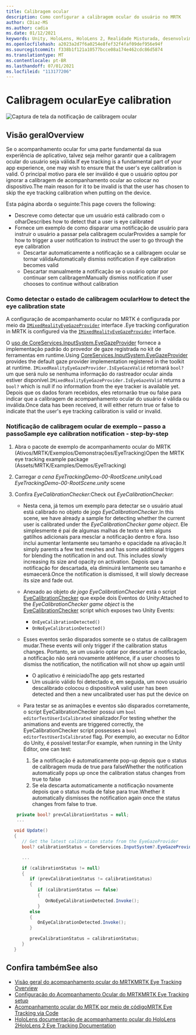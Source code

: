 ```yaml
---
title: Calibragem ocular
description: Como configurar a calibragem ocular do usuário no MRTK
author: CDiaz-MS
ms.author: cadia
ms.date: 01/12/2021
keywords: Unity, HoloLens, HoloLens 2, Realidade Misturada, desenvolvimento, MRTK, EyeTracking, Calibragem,
ms.openlocfilehash: a2023a2d7f6a0254e8fef32f4faf09def956e94f
ms.sourcegitcommit: f338b1f121a10577bcce08a174e462cdc86d5874
ms.translationtype: MT
ms.contentlocale: pt-BR
ms.lasthandoff: 07/01/2021
ms.locfileid: "113177206"
---
```

# <a name="eye-calibration"></a><span data-ttu-id="a77ba-104">Calibragem ocular</span><span class="sxs-lookup"><span data-stu-id="a77ba-104">Eye calibration</span></span>

![Captura de tela da notificação de calibragem ocular](../../images/eye-tracking/mrtk_et_calibration_notification_example.jpg)

## <a name="overview"></a><span data-ttu-id="a77ba-106">Visão geral</span><span class="sxs-lookup"><span data-stu-id="a77ba-106">Overview</span></span>

<span data-ttu-id="a77ba-107">Se o acompanhamento ocular for uma parte fundamental da sua experiência de aplicativo, talvez seja melhor garantir que a calibragem ocular do usuário seja válida.</span><span class="sxs-lookup"><span data-stu-id="a77ba-107">If eye tracking is a fundamental part of your app experience, one may wish to ensure that the user's eye calibration is valid.</span></span>
<span data-ttu-id="a77ba-108">O principal motivo para ele ser inválido é que o usuário optou por ignorar a calibragem de acompanhamento ocular ao colocar no dispositivo.</span><span class="sxs-lookup"><span data-stu-id="a77ba-108">The main reason for it to be invalid is that the user has chosen to skip the eye tracking calibration when putting on the device.</span></span>

<span data-ttu-id="a77ba-109">Esta página aborda o seguinte:</span><span class="sxs-lookup"><span data-stu-id="a77ba-109">This page covers the following:</span></span>

- <span data-ttu-id="a77ba-110">Descreve como detectar que um usuário está calibrado com o olhar</span><span class="sxs-lookup"><span data-stu-id="a77ba-110">Describes how to detect that a user is eye calibrated</span></span>
- <span data-ttu-id="a77ba-111">Fornece um exemplo de como disparar uma notificação de usuário para instruir o usuário a passar pela calibragem ocular</span><span class="sxs-lookup"><span data-stu-id="a77ba-111">Provides a sample for how to trigger a user notification to instruct the user to go through the eye calibration</span></span>
  - <span data-ttu-id="a77ba-112">Descartar automaticamente a notificação se a calibragem ocular se tornar válida</span><span class="sxs-lookup"><span data-stu-id="a77ba-112">Automatically dismiss notification if eye calibration becomes valid</span></span>
  - <span data-ttu-id="a77ba-113">Descartar manualmente a notificação se o usuário optar por continuar sem calibragem</span><span class="sxs-lookup"><span data-stu-id="a77ba-113">Manually dismiss notification if user chooses to continue without calibration</span></span>

### <a name="how-to-detect-the-eye-calibration-state"></a><span data-ttu-id="a77ba-114">Como detectar o estado de calibragem ocular</span><span class="sxs-lookup"><span data-stu-id="a77ba-114">How to detect the eye calibration state</span></span>

<span data-ttu-id="a77ba-115">A configuração de acompanhamento ocular no MRTK é configurada por meio da [`IMixedRealityEyeGazeProvider`](xref:Microsoft.MixedReality.Toolkit.Input.IMixedRealityEyeGazeProvider) interface .</span><span class="sxs-lookup"><span data-stu-id="a77ba-115">Eye tracking configuration in MRTK is configured via the [`IMixedRealityEyeGazeProvider`](xref:Microsoft.MixedReality.Toolkit.Input.IMixedRealityEyeGazeProvider) interface.</span></span>

<span data-ttu-id="a77ba-116">O [uso de CoreServices.InputSystem.EyeGazeProvider](eye-tracking-eye-gaze-provider.md) fornece a implementação padrão do provedor de gaze registrada no kit de ferramentas em runtime.</span><span class="sxs-lookup"><span data-stu-id="a77ba-116">Using [CoreServices.InputSystem.EyeGazeProvider](eye-tracking-eye-gaze-provider.md) provides the default gaze provider implementation registered in the toolkit at runtime.</span></span> <span data-ttu-id="a77ba-117">`IMixedRealityEyeGazeProvider.IsEyeGazeValid` retornará `bool?` um que será nulo se nenhuma informação do rastreador ocular ainda estiver disponível.</span><span class="sxs-lookup"><span data-stu-id="a77ba-117">`IMixedRealityEyeGazeProvider.IsEyeGazeValid` returns a `bool?` which is null if no information from the eye tracker is available yet.</span></span>
<span data-ttu-id="a77ba-118">Depois que os dados foram recebidos, eles retornarão true ou false para indicar que a calibragem de acompanhamento ocular do usuário é válida ou inválida.</span><span class="sxs-lookup"><span data-stu-id="a77ba-118">Once data has been received, it will either return true or false to indicate that the user's eye tracking calibration is valid or invalid.</span></span>

### <a name="sample-eye-calibration-notification---step-by-step"></a><span data-ttu-id="a77ba-119">Notificação de calibragem ocular de exemplo – passo a passo</span><span class="sxs-lookup"><span data-stu-id="a77ba-119">Sample eye calibration notification - step-by-step</span></span>

1. <span data-ttu-id="a77ba-120">Abra o pacote de exemplo de acompanhamento ocular do MRTK (Ativos/MRTK/Exemplos/Demonstrações/EyeTracking)</span><span class="sxs-lookup"><span data-stu-id="a77ba-120">Open the MRTK eye tracking example package (Assets/MRTK/Examples/Demos/EyeTracking)</span></span>

2. <span data-ttu-id="a77ba-121">Carregar _a cena EyeTrackingDemo-00-RootScene.unity_</span><span class="sxs-lookup"><span data-stu-id="a77ba-121">Load _EyeTrackingDemo-00-RootScene.unity_ scene</span></span>

3. <span data-ttu-id="a77ba-122">Confira _EyeCalibrationChecker:_</span><span class="sxs-lookup"><span data-stu-id="a77ba-122">Check out _EyeCalibrationChecker_:</span></span>
   - <span data-ttu-id="a77ba-123">Nesta cena, já temos um exemplo para detectar se o usuário atual está calibrado no objeto de jogo *_EyeCalibrationChecker_*.</span><span class="sxs-lookup"><span data-stu-id="a77ba-123">In this scene, we have already a sample for detecting whether the current user is calibrated under the *_EyeCalibrationChecker_ game object*.</span></span>
<span data-ttu-id="a77ba-124">Ele simplesmente é pai de algumas malhas de texto e tem alguns gatilhos adicionais para mesclar a notificação dentro e fora. Isso inclui aumentar lentamente seu tamanho e opacidade na ativação.</span><span class="sxs-lookup"><span data-stu-id="a77ba-124">It simply parents a few text meshes and has some additional triggers for blending the notification in and out. This includes slowly increasing its size and opacity on activation.</span></span>
<span data-ttu-id="a77ba-125">Depois que a notificação for descartada, ela diminuirá lentamente seu tamanho e esmaecerá.</span><span class="sxs-lookup"><span data-stu-id="a77ba-125">Once the notification is dismissed, it will slowly decrease its size and fade out.</span></span>

   - <span data-ttu-id="a77ba-126">Anexado ao objeto *_de jogo EyeCalibrationChecker_* está o script [EyeCalibrationChecker](xref:Microsoft.MixedReality.Toolkit.Examples.Demos.EyeTracking.EyeCalibrationChecker) que expõe dois Eventos do Unity:</span><span class="sxs-lookup"><span data-stu-id="a77ba-126">Attached to the *_EyeCalibrationChecker_ game object* is the [EyeCalibrationChecker](xref:Microsoft.MixedReality.Toolkit.Examples.Demos.EyeTracking.EyeCalibrationChecker) script which exposes two Unity Events:</span></span>
      - `OnEyeCalibrationDetected()`
      - `OnNoEyeCalibrationDetected()`

   - <span data-ttu-id="a77ba-127">Esses eventos serão disparados somente se o status de calibragem mudar.</span><span class="sxs-lookup"><span data-stu-id="a77ba-127">These events will only trigger if the calibration status changes.</span></span> <span data-ttu-id="a77ba-128">Portanto, se um usuário optar por descartar a notificação, a notificação não será novamente até</span><span class="sxs-lookup"><span data-stu-id="a77ba-128">Hence, if a user chooses to dismiss the notification, the notification will not show up again until</span></span>
      - <span data-ttu-id="a77ba-129">O aplicativo é reiniciado</span><span class="sxs-lookup"><span data-stu-id="a77ba-129">The app gets restarted</span></span>
      - <span data-ttu-id="a77ba-130">Um usuário válido foi detectado e, em seguida, um novo usuário descalibrado colocou o dispositivo</span><span class="sxs-lookup"><span data-stu-id="a77ba-130">A valid user has been detected and then a new uncalibrated user has put the device on</span></span>

   - <span data-ttu-id="a77ba-131">Para testar se as animações e eventos são disparados corretamente, o script EyeCalibrationChecker possui um `bool editorTestUserIsCalibrated` sinalizador.</span><span class="sxs-lookup"><span data-stu-id="a77ba-131">For testing whether the animations and events are triggered correctly, the EyeCalibrationChecker script possesses a `bool editorTestUserIsCalibrated` flag.</span></span> <span data-ttu-id="a77ba-132">Por exemplo, ao executar no Editor do Unity, é possível testar:</span><span class="sxs-lookup"><span data-stu-id="a77ba-132">For example, when running in the Unity Editor, one can test:</span></span>
      1. <span data-ttu-id="a77ba-133">Se a notificação é automaticamente pop-up depois que o status de calibragem muda de true para false</span><span class="sxs-lookup"><span data-stu-id="a77ba-133">Whether the notification automatically pops up once the calibration status changes from true to false</span></span>
      1. <span data-ttu-id="a77ba-134">Se ela descarta automaticamente a notificação novamente depois que o status muda de false para true.</span><span class="sxs-lookup"><span data-stu-id="a77ba-134">Whether it automatically dismisses the notification again once the status changes from false to true.</span></span>

```c#
    private bool? prevCalibrationStatus = null;
    ...

   void Update()
   {
      // Get the latest calibration state from the EyeGazeProvider
      bool? calibrationStatus = CoreServices.InputSystem?.EyeGazeProvider?.IsEyeCalibrationValid;

      ...

      if (calibrationStatus != null)
      {
         if (prevCalibrationStatus != calibrationStatus)
         {
            if (calibrationStatus == false)
            {
               OnNoEyeCalibrationDetected.Invoke();
            }
         else
         {
            OnEyeCalibrationDetected.Invoke();
         }

         prevCalibrationStatus = calibrationStatus;
      }
   }
```

## <a name="see-also"></a><span data-ttu-id="a77ba-135">Confira também</span><span class="sxs-lookup"><span data-stu-id="a77ba-135">See also</span></span>

- [<span data-ttu-id="a77ba-136">Visão geral do acompanhamento ocular do MRTK</span><span class="sxs-lookup"><span data-stu-id="a77ba-136">MRTK Eye Tracking Overview</span></span>](eye-tracking-main.md)
- [<span data-ttu-id="a77ba-137">Configuração do Acompanhamento Ocular do MRTK</span><span class="sxs-lookup"><span data-stu-id="a77ba-137">MRTK Eye Tracking setup</span></span>](eye-tracking-basic-setup.md)
- [<span data-ttu-id="a77ba-138">Acompanhamento ocular do MRTK por meio de código</span><span class="sxs-lookup"><span data-stu-id="a77ba-138">MRTK Eye Tracking via Code</span></span>](eye-tracking-eye-gaze-provider.md)
- [<span data-ttu-id="a77ba-139">HoloLens documentação de acompanhamento ocular do HoloLens 2</span><span class="sxs-lookup"><span data-stu-id="a77ba-139">HoloLens 2 Eye Tracking Documentation</span></span>](/windows/mixed-reality/eye-tracking)
